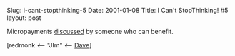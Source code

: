 Slug: i-cant-stopthinking-5
Date: 2001-01-08
Title: I Can't StopThinking! #5
layout: post

Micropayments <a href="http://www.thecomicreader.com/html/icst/icst-5/icst-5.html">discussed</a> by someone who can benefit.

[redmonk &lt;-- &quot;JIm&quot; &lt;-- <a href="http://www.scripting.com">Dave</a>]

